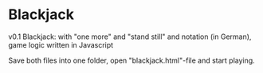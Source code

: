 # Blackjack
v0.1 Blackjack: with "one more" and "stand still" and notation (in German), game logic written in Javascript

Save both files into one folder, open "blackjack.html"-file and start playing.
